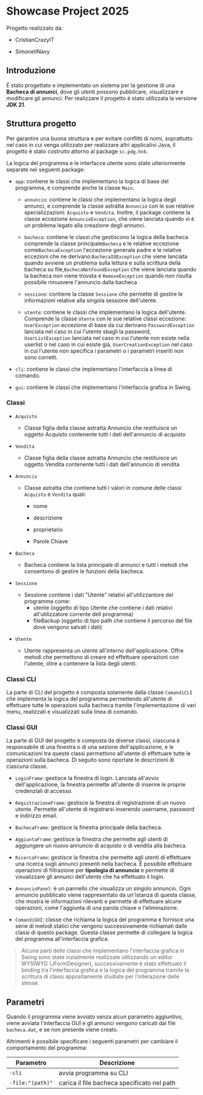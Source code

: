 # Showcase Project 2025

Progetto realizzato da:

- CristianCrazyIT

- SimoneIlNavy

## Introduzione

É stato progettato e implementato un sistema per la gestione di una **Bacheca di annunci**, dove gli utenti possono pubblicare, visualizzare e modificare gli annunci. Per realizzare il progetto è stato utilizzata la versione **JDK 21**.

## Struttura progetto

Per garantire una buona struttura e per evitare conflitti di nomi, soprattutto  nel caso in cui venga utilizzato per realizzare altri applicativi Java, il progetto è stato costruito attorno al package `sc.pdg.hnk`.

La logica del programma e le interfacce utente sono state ulteriormente separate nei seguenti package:

- `app`: contiene le classi che implementano la logica di base del programma, e comprende anche la classe `Main`.

    - `annuncio`: contiene le classi che implementano la logica degli annunci, e comprende la classe astratta `Annuncio` con le sue relative specializzazioni: `Acquisto` e `Vendita`. Inoltre, il package contiene la classe eccezione `AnnuncioException`, che viene lanciata quando vi è un problema legato alla creazione degli annunci.

    - `bacheca`: contiene le classi che gestiscono la logica della bacheca comprende la classe principale`Bacheca` e le relative eccezione come`BachecaException` l'eccezione generale padre e le relative eccezioni che ne derivano:`BachecaIOException` che viene lanciata quando avviene un problema sulla lettura e sulla scrittura della bacheca su file,`BachecaNotFoundException` che viene lanciata quando la bacheca non viene trovata e `RemoveException` quando non risulta possibile rimuovere l'annuncio dalla bacheca
    
    - `sessione`: contiene la classe `Sessione` che permette di gestire le informazioni relative alla singola sessione dell'utente.

    - `utente`: contiene le classi che implementano la logica dell'utente. Comprende la classe `Utente` con le sue relative classi eccezione: `UserException` eccezione di base da cui derivano `PasswordException` lanciata nel caso in cui l'utente sbagli la password, `UserListException` lanciata nel caso in cui l'utente non esiste nella userlist o nel caso in cui esiste già, `UserCreationException` nel caso in cui l'utente non specifica i parametri o i parametri inseriti non sono corretti. 

- `cli`: contiene le classi che implementano l'interfaccia a linea di comando.

- `gui`: contiene le classi che implementano l'interfaccia grafica in Swing.

### Classi

 - `Acquisto`
    - Classe figlia della classe astratta Annuncio che restituisce un oggetto Acquisto contenente tutti i dati dell'annuncio di acquisto

- `Vendita`
    - Classe figlia della classe astratta Annuncio che restituisce un oggetto Vendita contenente tutti i dati dell'annuncio di vendita

- `Annuncio`
    
    - Classe astratta che contiene tutti i valori in comune delle classi `Acquisto` e `Vendita` quali:

        - nome 
    
        - descrizione
    
        - proprietario 
    
        - Parole Chiave
    
- `Bacheca`
    
    - Bacheca contiene la lista principale di annunci e tutti i metodi che consentono di gestire le funzioni della bacheca.

- `Sessione`
    
    - Sessione contiene i dati "Utente" relativi all'utilizzantore del programma come:
        - utente (oggetto di tipo Utente che contiene i dati relativi all'utilizzatore corrente dell programma)
        - fileBackup (oggetto di tipo path che contiene il percorso del file dove vengono salvati i dati)

- `Utente`

    - Utente rappresenta un utente all'interno dell'applicazione. Offre metodi che permettono di creare ed effettuare operazioni con l'utente, oltre a contenere la lista degli utenti.


### Classi CLI

La parte di CLI del progetto è composta solamente dalla classe `ComandiCLI` che 
implementa la logica del programma permettendo all'utente di effettuare tutte le operazioni sulla bacheca tramite l'implementazione di vari menu, realizzati e visualizzati sulla linea di comando.

### Classi GUI

La parte di GUI del progetto è composta da diverse classi, ciascuna è responsabile di una finestra o di una sezione dell'applicazione, e le comunicazioni tra queste classi permettono all'utente di effettuare tutte le operazioni sulla bacheca. Di seguito sono riportate le descrizioni di ciascuna classe.

- `LoginFrame`: gestisce la finestra di login. Lanciata all'avvio dell'applicazione, la finestra permette all'utente di inserire le proprie credenziali di accesso.

- `RegistrazioneFrame`: gestisce la finestra di registrazione di un nuovo utente. Permette all'utente di registrarsi inserendo username, password e indirizzo email.

- `BachecaFrame`: gestisce la finestra principale della bacheca.

- `AggiuntaFrame`: gestisce la finestra che permette agli utenti di aggiungere un nuovo annuncio di acquisto o di vendita alla bacheca.

- `RicercaFrame`: gestisce la finestra che permette agli utenti di effettuare una ricerca sugli annunci presenti nella bacheca. É possibile effettuare operazioni di filtrazione per **tipologia di annuncio** e permette di visualizzare gli annunci dell'utente che ha effettuato il login. 

- `AnnuncioPanel`: è un pannello che visualizza un singolo annuncio. Ogni annuncio pubblicato viene rappresentato da un'istanza di questa classe, che mostra le informazioni rilevanti e permette di effettuare alcune operazioni, come l'aggiunta di una parola chiave o l'eliminazione.

- `ComandiGUI`: classe che richiama la logica del programma e fornisce una serie di metodi statici che vengono successivamente richiamati dalle classi di questo package. Questa classe permette di collegare la logica del programma all'interfaccia grafica.  

> Alcune parti delle classi che implementano l'interfaccia grafica in Swing sono state inzialmente realizzate utilizzando un editor WYSIWYG (JFormDesigner), successivamente è stato effettuato il binding tra l'interfaccia grafica e la logica del programma tramite la scrittura di classi appositamente studiate per l'interazione delle stesse.

## Parametri

Quando il programma viene avviato senza alcun parametro aggiuntivo, viene avviata l'interfaccia GUI e gli annunci vengono caricati dal file `bacheca.dat`, e se non presente viene creato.

Altrimenti è possibile specificare i seguenti parametri per cambiare il comportamento del programma:

|   Parametro     | Descrizione                                     |
|-----------------|-------------------------------------------------|
| `-cli`          | avvia programma su CLI                          |
| `-file:"(path)"`| carica il file bacheca specificato nel path     |

